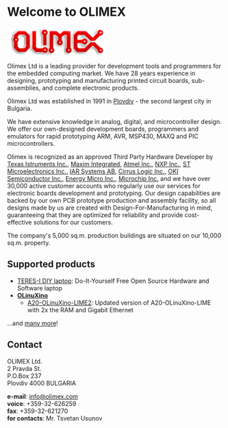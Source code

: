 # Welcome to OLIMEX

[![](images/logo-olimex.png)](http://www.olimex.com)

Olimex Ltd is a leading provider for development tools and programmers for the embedded computing market.
We have 28 years experience in designing, prototyping and manufacturing printed circuit boards, sub-assemblies, and complete electronic products.

Olimex Ltd was established in 1991 in [Plovdiv](https://www.openstreetmap.org/#map=11/42.1425/24.7501) - the second largest city in Bulgaria.

We have extensive knowledge in analog, digital, and microcontroller design.
We offer our own-designed development boards, programmers and emulators for rapid prototyping ARM, AVR, MSP430, MAXQ and PIC microcontrollers.

Olimex is recognized as an approved Third Party Hardware Developer by
[Texas Istruments Inc.](http://focus.ti.com/mcu/docs/mcuthirdpartyhwswservices.tsp?sectionId=96&tabId=1471&familyId=342&toolTypeId=25),
[Maxim Integrated](http://www.maxim-ic.com/products/microcontrollers/maxq/development_tools),
[Atmel Inc.](http://www.at91.com/www/boardtoplist/index.php4?cat=8),
[NXP Inc.](https://www.nxp.com),
[ST Microelectronics Inc.](http://mcu.st.com/mcu/modules.php?name=Content&pa=showpage&pid=78),
[IAR Systems AB](http://www.iar.se/p4839/p4839_eng.php),
[Cirrus Logic Inc.](http://www.cirrus.com/en/products/thirdparty/detail/TPC4.html),
[OKI Semiconductor Inc.](http://www2.okisemi.com/site/productscatalog/armsolutions/DevBoards.html),
[Energy Micro Inc.](http://www.energymicro.com/tools/third-party-development-kits),
[Microchip Inc.](http://www.microchip.com/stellent/idcplg?IdcService=SS_GET_PAGE&nodeId=1926&type=1&label=O)
and we have over 30,000 active customer accounts who regularly use our services for electronic boards development and prototyping.
Our design capabilities are backed by our own PCB prototype production and assembly facility, so all designs made by us are created with Design-For-Manufacturing in mind, guaranteeing that they are optimized for reliability and provide cost-effective solutions for our customers.

The company's 5,000 sq.m. production buildings are situated on our 10,000 sq.m. property.

## Supported products

- [TERES-I DIY laptop](products/TERES-I/Overview.md): Do-It-Yourself Free Open Source Hardware and Software laptop
- **[OLinuXino](products/OLinuXino/Overview.md)**
    - [A20-OLinuXino-LIME2](products/OLinuXino/A20-OLinuXino-LIME2/Overview.md): Updated version of A20-OLinuXino-LIME with 2x the RAM and Gigabit Ethernet

...and [many more](https://olimex.com)!

## Contact

OLIMEX Ltd.<br>
2 Pravda St.<br>
P.O.Box 237<br>
Plovdiv 4000 BULGARIA


**e-mail**: [info@olimex.com](mailto:info@olimex.com)<br>
**voice**: +359-32-626259<br>
**fax**: +359-32-621270<br>
**for contacts**: Mr. Tsvetan Usunov
